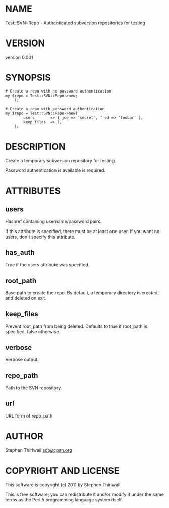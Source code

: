 # NAME

Test::SVN::Repo - Authenticated subversion repositories for testing

# VERSION

version 0.001

# SYNOPSIS

    # Create a repo with no password authentication
    my $repo = Test::SVN::Repo->new;
        );

    # Create a repo with password authentication
    my $repo = Test::SVN::Repo->new(
            users       => { joe => 'secret', fred => 'foobar' },
            keep_files  => 1,
        );

# DESCRIPTION

Create a temporary subversion repository for testing.

Password authentication is available is required.

# ATTRIBUTES

## users

Hashref containing username/password pairs.

If this attribute is specified, there must be at least one user.
If you want no users, don't specify this attribute.

## has_auth

True if the users attribute was specified.

## root_path

Base path to create the repo. By default, a temporary directory is created,
and deleted on exit.

## keep_files

Prevent root_path from being deleted.
Defaults to true if root_path is specified, false otherwise.

## verbose

Verbose output.

## repo_path

Path to the SVN repository.

## url

URL form of repo_path

# AUTHOR

Stephen Thirlwall <sdt@cpan.org>

# COPYRIGHT AND LICENSE

This software is copyright (c) 2011 by Stephen Thirlwall.

This is free software; you can redistribute it and/or modify it under
the same terms as the Perl 5 programming language system itself.